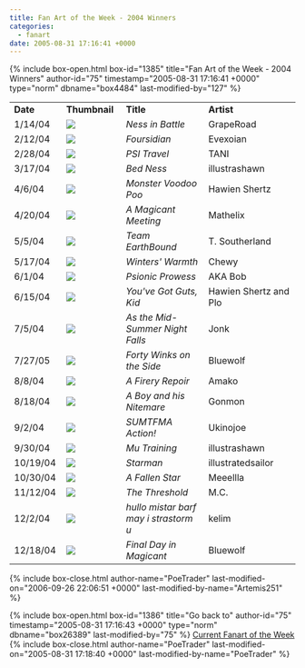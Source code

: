 ```yaml
---
title: Fan Art of the Week - 2004 Winners
categories:
  - fanart
date: 2005-08-31 17:16:41 +0000
---
```

{% include box-open.html box-id="1385" title="Fan Art of the Week - 2004 Winners" author-id="75" timestamp="2005-08-31 17:16:41 +0000" type="norm" dbname="box4484" last-modified-by="127" %}
<table border="0">

<tr>
<td width="80"><b>Date</b></td>
<td width="100"><b>Thumbnail</b></td>
<td width="200"><b>Title</b></td>
<td width="200"><b>Artist</b></td>
</tr>

<tr>
<td width="80">1/14/04</td>
<td width="100"><a href="http://starmen.net/vote/vote.php?id=9614"><img src="http://starmen.net/files/0000/258e/ness_eb.jpg.thumb.gif" border="0"/></a></td>
<td width="200"><i>Ness in Battle</i></td>
<td width="200">GrapeRoad</td>
</tr>

<tr>
<td width="80">2/12/04</td>
<td width="100"><a href="http://starmen.net/vote/vote.php?id=1070"><img src="http://starmen.net/files/0000/042e/FoursideTest.jpg.thumb.gif" border="0"/></a></td>
<td width="200"><i>Foursidian</i></td>
<td width="200">Evexoian</td>
</tr>

<tr>
<td width="80">2/28/04</td>
<td width="100"><a href="http://starmen.net/vote/vote.php?id=9478"><img src="http://starmen.net/files/0000/2506/tani_pstravel.jpg.thumb.gif" border="0"/></a></td>
<td width="200"><i>PSI Travel</i></td>
<td width="200">TANI</td>
</tr>

<tr>
<td width="80">3/17/04</td>
<td width="100"><a href="http://starmen.net/vote/vote.php?id=2848"><img src="http://starmen.net/files/0000/0b20/bedness2.jpg.thumb.gif" border="0"/></a></td>
<td width="200"><i>Bed Ness</i></td>
<td width="200">illustrashawn</td>
</tr>

<tr>
<td width="80">4/6/04</td>
<td width="100"><a href="http://starmen.net/vote/vote.php?id=2839"><img src="http://starmen.net/files/0000/0b17/hawaiian_MONSTER_MONSTER1.jpg.thumb.gif" border="0"/></a></td>
<td width="200"><i>Monster Voodoo Poo</i></td>
<td width="200">Hawien Shertz</td>
</tr>

<tr>
<td width="80">4/20/04</td>
<td width="100"><a href="http://starmen.net/vote/vote.php?id=9672"><img src="http://starmen.net/files/0000/25c8/magicbunny1.jpg.thumb.gif" border="0"/></a></td>
<td width="200"><i>A Magicant Meeting</i></td>
<td width="200">Mathelix</td>
</tr>

<tr>
<td width="80">5/5/04</td>
<td width="100"><a href="http://starmen.net/vote/vote.php?id=9487"><img src="http://starmen.net/files/0000/250f/earthboundteam.jpg.thumb.gif" border="0"/></a></td>
<td width="200"><i>Team EarthBound</i></td>
<td width="200">T. Southerland</td>
</tr>

<tr>
<td width="80">5/17/04</td>
<td width="100"><a href="http://starmen.net/vote/vote.php?id=624"><img src="http://starmen.net/files/0000/0270/paulawinter.jpg.thumb.gif" border="0"/></a></td>
<td width="200"><i>Winters' Warmth</i></td>
<td width="200">Chewy</td>
</tr>

<tr>
<td width="80">6/1/04</td>
<td width="100"><a href="http://starmen.net/vote/vote.php?id=598"><img src="http://starmen.net/files/0000/0256/bobrz_psipowers.jpg.thumb.gif" border="0"/></a></td>
<td width="200"><i>Psionic Prowess</i></td>
<td width="200">AKA Bob</td>
</tr>

<tr>
<td width="80">6/15/04</td>
<td width="100"><a href="http://starmen.net/vote/vote.php?id=2838"><img src="http://starmen.net/files/0000/0b16/yggk21.jpg.thumb.gif" border="0"/></a></td>
<td width="200"><i>You've Got Guts, Kid</i></td>
<td width="200">Hawien Shertz and Plo</td>
</tr>

<tr>
<td width="80">7/5/04</td>
<td width="100"><a href="http://starmen.net/vote/vote.php?id=10663"><img src="http://starmen.net/files/0000/29a7/falls111small.jpg.thumb.gif" border="0"/></a></td>
<td width="200"><i>As the Mid-Summer Night Falls</i></td>
<td width="200">Jonk</td>
</tr>

<tr>
<td width="80">7/27/05</td>
<td width="100"><a href="http://starmen.net/vote/vote.php?id=558"><img src="http://starmen.net/files/0000/022e/bwfourside.jpg.thumb.gif" border="0"/></a></td>
<td width="200"><i>Forty Winks on the Side</i></td>
<td width="200">Bluewolf</td>
</tr>

<tr>
<td width="80">8/8/04</td>
<td width="100"><a href="http://starmen.net/vote/vote.php?id=458"><img src="http://starmen.net/files/0000/01ca/EBNessPaulaFireSprings.jpg.thumb.gif" border="0"/></a></td>
<td width="200"><i>A Firery Repoir</i></td>
<td width="200">Amako</td>
</tr>

<tr>
<td width="80">8/18/04</td>
<td width="100"><a href="http://starmen.net/vote/vote.php?id=2081"><img src="http://starmen.net/files/0000/0821/aboyandhisnitemare.jpg.thumb.gif" border="0"/></a></td>
<td width="200"><i>A Boy and his Nitemare</i></td>
<td width="200">Gonmon</td>
</tr>

<tr>
<td width="80">9/2/04</td>
<td width="100"><a href="http://starmen.net/vote/vote.php?id=9813"><img src="http://starmen.net/files/0000/2655/sumtfma.jpg.thumb.gif" border="0"/></a></td>
<td width="200"><i>SUMTFMA Action!</i></td>
<td width="200">Ukinojoe</td>
</tr>

<tr>
<td width="80">9/30/04</td>
<td width="100"><a href="http://starmen.net/vote/vote.php?id=2855"><img src="http://starmen.net/files/0000/0b27/mutraining.jpg.thumb.gif" border="0"/></a></td>
<td width="200"><i>Mu Training</i></td>
<td width="200">illustrashawn</td>
</tr>

<tr>
<td width="80">10/19/04</td>
<td width="100"><a href="http://starmen.net/vote/vote.php?id=2867"><img src="http://starmen.net/files/0000/0b33/illustratprSailor+3.jpg.thumb.gif" border="0"/></a></td>
<td width="200"><i>Starman</i></td>
<td width="200">illustratedsailor</td>
</tr>

<tr>
<td width="80">10/30/04</td>
<td width="100"><a href="http://starmen.net/vote/vote.php?id=9747"><img src="http://starmen.net/files/0000/2613/scarystarman.jpg.thumb.gif" border="0"/></a></td>
<td width="200"><i>A Fallen Star</i></td>
<td width="200">Meeellla</td>
</tr>

<tr>
<td width="80">11/12/04</td>
<td width="100"><a href="http://starmen.net/vote/vote.php?id=9691"><img src="http://starmen.net/files/0000/25db/TheThreshold.jpg.thumb.gif" border="0"/></a></td>
<td width="200"><i>The Threshold</i></td>
<td width="200">M.C.</td>
</tr>

<tr>
<td width="80">12/2/04</td>
<td width="100"><a href="http://starmen.net/vote/vote.php?id=9268"><img src="http://starmen.net/files/0000/2434/kelim_pewp.jpg.thumb.gif" border="0"/></a></td>
<td width="200"><i>hullo mistar barf may i strastorm u</i></td>
<td width="200">kelim</td>
</tr>

<tr>
<td width="80">12/18/04</td>
<td width="100"><a href="http://starmen.net/vote/vote.php?id=565"><img src="http://starmen.net/files/0000/0235/final_day_in_magicant1.jpg.thumb.gif" border="0"/></a></td>
<td width="200"><i>Final Day in Magicant</i></td>
<td width="200">Bluewolf</td>
</tr>

</table>
{% include box-close.html author-name="PoeTrader" last-modified-on="2006-09-26 22:06:51 +0000" last-modified-by-name="Artemis251" %}

{% include box-open.html box-id="1386" title="Go back to" author-id="75" timestamp="2005-08-31 17:16:43 +0000" type="norm" dbname="box26389" last-modified-by="75" %}
<a href="http://starmen.net/fanart/fotw/">Current Fanart of the Week</a>
{% include box-close.html author-name="PoeTrader" last-modified-on="2005-08-31 17:18:40 +0000" last-modified-by-name="PoeTrader" %}

